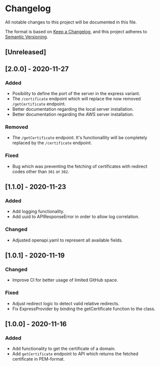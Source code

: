 # Changelog
All notable changes to this project will be documented in this file.

The format is based on [Keep a Changelog](https://keepachangelog.com/en/1.0.0/),
and this project adheres to [Semantic Versioning](https://semver.org/spec/v2.0.0.html).

## [Unreleased]

## [2.0.0] - 2020-11-27
### Added
- Posibility to define the port of the server in the express variant.
- The `/certificate` endpoint which will replace the now removed `/getCertificate` endpoint.
- Better documentation regarding the local server installation.
- Better documentation regarding the AWS server installation.

### Removed
- The `/getCertificate` endpoint. It's functionallity will be completely replaced by the `/certificate` endpoint.

### Fixed
- Bug which was preventing the fetching of certificates with redirect codes other than `301` or `302`.

## [1.1.0] - 2020-11-23
### Added
- Add logging functionality.
- Add uuid to APIResponseError in order to allow log correlation.

### Changed
- Adjusted openapi.yaml to represent all available fields.

## [1.0.1] - 2020-11-19
### Changed
- Improve CI for better usage of limited GitHub space.

### Fixed
- Adjust redirect logic to detect valid relative redirects.
- Fix ExpressProvider by binding the getCertificate function to the class.

## [1.0.0] - 2020-11-16
### Added
- Add functionality to get the certificate of a domain.
- Add `getCertificate` endpoint to API which returns the fetched certificate in PEM-format.
